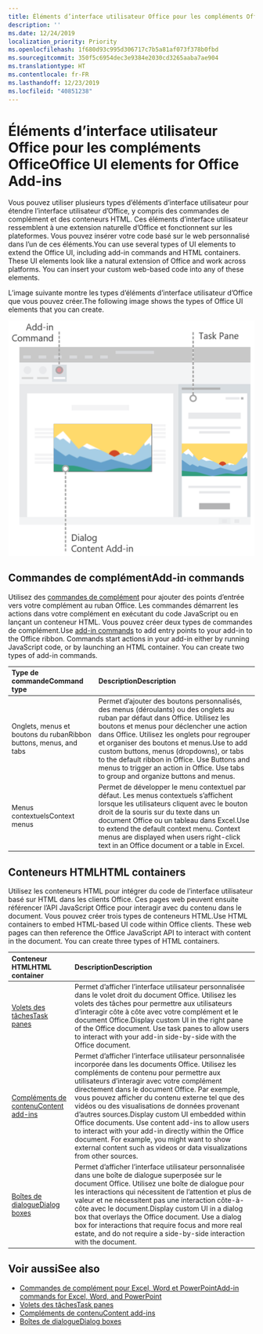 ```yaml
---
title: Éléments d’interface utilisateur Office pour les compléments Office
description: ''
ms.date: 12/24/2019
localization_priority: Priority
ms.openlocfilehash: 1f680d93c995d306717c7b5a81af073f378b0fbd
ms.sourcegitcommit: 350f5c6954dec3e9384e2030cd3265aaba7ae904
ms.translationtype: HT
ms.contentlocale: fr-FR
ms.lasthandoff: 12/23/2019
ms.locfileid: "40851238"
---
```

# <a name="office-ui-elements-for-office-add-ins"></a><span data-ttu-id="afa31-102">Éléments d’interface utilisateur Office pour les compléments Office</span><span class="sxs-lookup"><span data-stu-id="afa31-102">Office UI elements for Office Add-ins</span></span>

<span data-ttu-id="afa31-p101">Vous pouvez utiliser plusieurs types d’éléments d’interface utilisateur pour étendre l’interface utilisateur d’Office, y compris des commandes de complément et des conteneurs HTML. Ces éléments d’interface utilisateur ressemblent à une extension naturelle d’Office et fonctionnent sur les plateformes. Vous pouvez insérer votre code basé sur le web personnalisé dans l’un de ces éléments.</span><span class="sxs-lookup"><span data-stu-id="afa31-p101">You can use several types of UI elements to extend the Office UI, including add-in commands and HTML containers. These UI elements look like a natural extension of Office and work across platforms. You can insert your custom web-based code into any of these elements.</span></span>

<span data-ttu-id="afa31-106">L’image suivante montre les types d’éléments d’interface utilisateur d’Office que vous pouvez créer.</span><span class="sxs-lookup"><span data-stu-id="afa31-106">The following image shows the types of Office UI elements that you can create.</span></span>

![Image qui affiche des commandes de complément sur le ruban, un volet des tâches et une boîte de dialogue dans un document Office](../images/add-in-ui-elements.png)

## <a name="add-in-commands"></a><span data-ttu-id="afa31-108">Commandes de complément</span><span class="sxs-lookup"><span data-stu-id="afa31-108">Add-in commands</span></span>

<span data-ttu-id="afa31-p102">Utilisez des [commandes de complément](add-in-commands.md) pour ajouter des points d’entrée vers votre complément au ruban Office. Les commandes démarrent les actions dans votre complément en exécutant du code JavaScript ou en lançant un conteneur HTML. Vous pouvez créer deux types de commandes de complément.</span><span class="sxs-lookup"><span data-stu-id="afa31-p102">Use [add-in commands](add-in-commands.md) to add entry points to your add-in to the Office ribbon. Commands start actions in your add-in either by running JavaScript code, or by launching an HTML container. You can create two types of add-in commands.</span></span>

|<span data-ttu-id="afa31-112">**Type de commande**</span><span class="sxs-lookup"><span data-stu-id="afa31-112">**Command type**</span></span>|<span data-ttu-id="afa31-113">**Description**</span><span class="sxs-lookup"><span data-stu-id="afa31-113">**Description**</span></span>|
|:---------------|:--------------|
|<span data-ttu-id="afa31-114">Onglets, menus et boutons du ruban</span><span class="sxs-lookup"><span data-stu-id="afa31-114">Ribbon buttons, menus, and tabs</span></span>|<span data-ttu-id="afa31-p103">Permet d’ajouter des boutons personnalisés, des menus (déroulants) ou des onglets au ruban par défaut dans Office. Utilisez les boutons et menus pour déclencher une action dans Office. Utilisez les onglets pour regrouper et organiser des boutons et menus.</span><span class="sxs-lookup"><span data-stu-id="afa31-p103">Use to add custom buttons, menus (dropdowns), or tabs to the default ribbon in Office. Use Buttons and menus to trigger an action in Office. Use tabs to group and organize buttons and menus.</span></span>|
|<span data-ttu-id="afa31-118">Menus contextuels</span><span class="sxs-lookup"><span data-stu-id="afa31-118">Context menus</span></span>| <span data-ttu-id="afa31-p104">Permet de développer le menu contextuel par défaut. Les menus contextuels s’affichent lorsque les utilisateurs cliquent avec le bouton droit de la souris sur du texte dans un document Office ou un tableau dans Excel.</span><span class="sxs-lookup"><span data-stu-id="afa31-p104">Use to extend the default context menu. Context menus are displayed when users right-click text in an Office document or a table in Excel.</span></span>| 

## <a name="html-containers"></a><span data-ttu-id="afa31-121">Conteneurs HTML</span><span class="sxs-lookup"><span data-stu-id="afa31-121">HTML containers</span></span>

<span data-ttu-id="afa31-p105">Utilisez les conteneurs HTML pour intégrer du code de l’interface utilisateur basé sur HTML dans les clients Office. Ces pages web peuvent ensuite référencer l’API JavaScript Office pour interagir avec du contenu dans le document. Vous pouvez créer trois types de conteneurs HTML.</span><span class="sxs-lookup"><span data-stu-id="afa31-p105">Use HTML containers to embed HTML-based UI code within Office clients. These web pages can then reference the Office JavaScript API to interact with content in the document. You can create three types of HTML containers.</span></span>

|<span data-ttu-id="afa31-125">**Conteneur HTML**</span><span class="sxs-lookup"><span data-stu-id="afa31-125">**HTML container**</span></span>|<span data-ttu-id="afa31-126">**Description**</span><span class="sxs-lookup"><span data-stu-id="afa31-126">**Description**</span></span>|
|:-----------------|:--------------|
|[<span data-ttu-id="afa31-127">Volets des tâches</span><span class="sxs-lookup"><span data-stu-id="afa31-127">Task panes</span></span>](task-pane-add-ins.md)|<span data-ttu-id="afa31-p106">Permet d’afficher l’interface utilisateur personnalisée dans le volet droit du document Office. Utilisez les volets des tâches pour permettre aux utilisateurs d’interagir côte à côte avec votre complément et le document Office.</span><span class="sxs-lookup"><span data-stu-id="afa31-p106">Display custom UI in the right pane of the Office document. Use task panes to allow users to interact with your add-in side-by-side with the Office document.</span></span>|
|[<span data-ttu-id="afa31-130">Compléments de contenu</span><span class="sxs-lookup"><span data-stu-id="afa31-130">Content add-ins</span></span>](content-add-ins.md)|<span data-ttu-id="afa31-p107">Permet d’afficher l’interface utilisateur personnalisée incorporée dans les documents Office. Utilisez les compléments de contenu pour permettre aux utilisateurs d’interagir avec votre complément directement dans le document Office. Par exemple, vous pouvez afficher du contenu externe tel que des vidéos ou des visualisations de données provenant d’autres sources.</span><span class="sxs-lookup"><span data-stu-id="afa31-p107">Display custom UI embedded within Office documents. Use content add-ins to allow users to interact with your add-in directly within the Office document. For example, you might want to show external content such as videos or data visualizations from other sources.</span></span> |
|[<span data-ttu-id="afa31-134">Boîtes de dialogue</span><span class="sxs-lookup"><span data-stu-id="afa31-134">Dialog boxes</span></span>](dialog-boxes.md)|<span data-ttu-id="afa31-p108">Permet d’afficher l’interface utilisateur personnalisée dans une boîte de dialogue superposée sur le document Office. Utilisez une boîte de dialogue pour les interactions qui nécessitent de l’attention et plus de valeur et ne nécessitent pas une interaction côte-à-côte avec le document.</span><span class="sxs-lookup"><span data-stu-id="afa31-p108">Display custom UI in a dialog box that overlays the Office document. Use a dialog box for interactions that require focus and more real estate, and do not require a side-by-side interaction with the document.</span></span>|

## <a name="see-also"></a><span data-ttu-id="afa31-137">Voir aussi</span><span class="sxs-lookup"><span data-stu-id="afa31-137">See also</span></span>

- [<span data-ttu-id="afa31-138">Commandes de complément pour Excel, Word et PowerPoint</span><span class="sxs-lookup"><span data-stu-id="afa31-138">Add-in commands for Excel, Word, and PowerPoint</span></span>](add-in-commands.md)
- [<span data-ttu-id="afa31-139">Volets des tâches</span><span class="sxs-lookup"><span data-stu-id="afa31-139">Task panes</span></span>](task-pane-add-ins.md)
- [<span data-ttu-id="afa31-140">Compléments de contenu</span><span class="sxs-lookup"><span data-stu-id="afa31-140">Content add-ins</span></span>](content-add-ins.md)
- [<span data-ttu-id="afa31-141">Boîtes de dialogue</span><span class="sxs-lookup"><span data-stu-id="afa31-141">Dialog boxes</span></span>](dialog-boxes.md)
